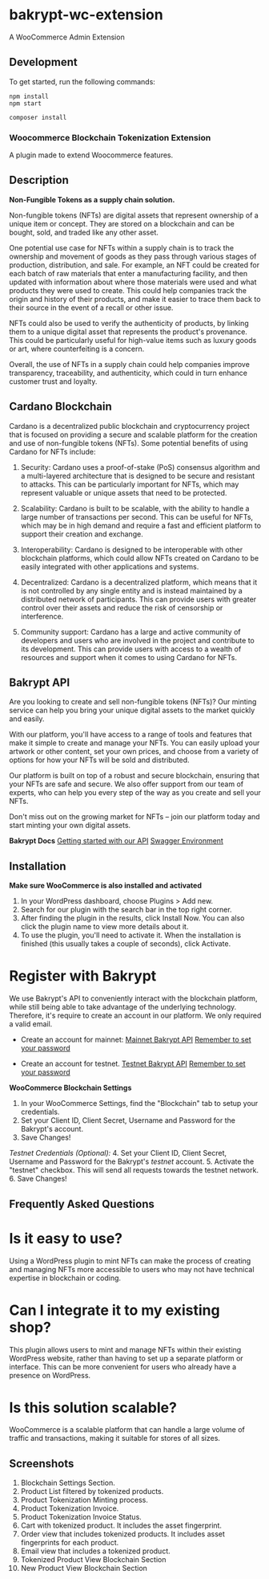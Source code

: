 # bakrypt-wc-extension

A WooCommerce Admin Extension

## Development

To get started, run the following commands:

```text
npm install
npm start

composer install
```

### Woocommerce Blockchain Tokenization Extension  ###

A plugin made to extend Woocommerce features.

## Description ##

**Non-Fungible Tokens as a supply chain solution.**

Non-fungible tokens (NFTs) are digital assets that represent ownership of a unique item or concept. They are stored on a blockchain and can be bought, sold, and traded like any other asset.

One potential use case for NFTs within a supply chain is to track the ownership and movement of goods as they pass through various stages of production, distribution, and sale. For example, an NFT could be created for each batch of raw materials that enter a manufacturing facility, and then updated with information about where those materials were used and what products they were used to create. This could help companies track the origin and history of their products, and make it easier to trace them back to their source in the event of a recall or other issue.

NFTs could also be used to verify the authenticity of products, by linking them to a unique digital asset that represents the product's provenance. This could be particularly useful for high-value items such as luxury goods or art, where counterfeiting is a concern.

Overall, the use of NFTs in a supply chain could help companies improve transparency, traceability, and authenticity, which could in turn enhance customer trust and loyalty.

## Cardano Blockchain ##

Cardano is a decentralized public blockchain and cryptocurrency project that is focused on providing a secure and scalable platform for the creation and use of non-fungible tokens (NFTs). Some potential benefits of using Cardano for NFTs include:

1. Security: Cardano uses a proof-of-stake (PoS) consensus algorithm and a multi-layered architecture that is designed to be secure and resistant to attacks. This can be particularly important for NFTs, which may represent valuable or unique assets that need to be protected.

2. Scalability: Cardano is built to be scalable, with the ability to handle a large number of transactions per second. This can be useful for NFTs, which may be in high demand and require a fast and efficient platform to support their creation and exchange.

3. Interoperability: Cardano is designed to be interoperable with other blockchain platforms, which could allow NFTs created on Cardano to be easily integrated with other applications and systems.

4. Decentralized: Cardano is a decentralized platform, which means that it is not controlled by any single entity and is instead maintained by a distributed network of participants. This can provide users with greater control over their assets and reduce the risk of censorship or interference.

5. Community support: Cardano has a large and active community of developers and users who are involved in the project and contribute to its development. This can provide users with access to a wealth of resources and support when it comes to using Cardano for NFTs.

## Bakrypt API ##

Are you looking to create and sell non-fungible tokens (NFTs)? Our minting service can help you bring your unique digital assets to the market quickly and easily.

With our platform, you'll have access to a range of tools and features that make it simple to create and manage your NFTs. You can easily upload your artwork or other content, set your own prices, and choose from a variety of options for how your NFTs will be sold and distributed.

Our platform is built on top of a robust and secure blockchain, ensuring that your NFTs are safe and secure. We also offer support from our team of experts, who can help you every step of the way as you create and sell your NFTs.

Don't miss out on the growing market for NFTs – join our platform today and start minting your own digital assets.

**Bakrypt Docs**
[Getting started with our API](https://bakrypt.readme.io/reference/getting-started-with-your-api)
[Swagger Environment](https://bakrypt.io/docs/)

## Installation ##

**Make sure WooCommerce is also installed and activated** 

1. In your WordPress dashboard, choose Plugins > Add new.
2. Search for our plugin with the search bar in the top right corner.
3. After finding the plugin in the results, click Install Now. You can also click the plugin name to view more details about it.
4. To use the plugin, you'll need to activate it. When the installation is finished (this usually takes a couple of seconds), click Activate.

# Register with Bakrypt #
We use Bakrypt's API to conveniently interact with the blockchain platform, while still being able to take advantage of the underlying technology. Therefore, it's require to create an account in our platform. We only required a valid email.

* Create an account for mainnet:
[Mainnet Bakrypt API](https://bakrypt.io/account/login/) 
[Remember to set your password](https://bakrypt.io/account/password_reset/) 

* Create an account for testnet.
[Testnet Bakrypt API](https://testnet.bakrypt.io/account/login/) 
[Remember to set your password](https://testnet.bakrypt.io/account/password_reset/) 

**WooCommerce Blockchain Settings**
1. In your WooCommerce Settings, find the "Blockchain" tab to setup your credentials. 
2. Set your Client ID, Client Secret, Username and Password for the Bakrypt's account. 
3. Save Changes!

*Testnet Credentials (Optional):* 
4. Set your Client ID, Client Secret, Username and Password for the Bakrypt's *testnet* account.
5. Activate the "testnet" checkbox. This will send all requests towards the testnet network.
6. Save Changes! 

## Frequently Asked Questions ##

# Is it easy to use? #

Using a WordPress plugin to mint NFTs can make the process of creating and managing NFTs more accessible to users who may not have technical expertise in blockchain or coding.

# Can I integrate it to my existing shop? #

This plugin allows users to mint and manage NFTs within their existing WordPress website, rather than having to set up a separate platform or interface. This can be more convenient for users who already have a presence on WordPress.

# Is this solution scalable? #

WooCommerce is a scalable platform that can handle a large volume of traffic and transactions, making it suitable for stores of all sizes.

## Screenshots ##

1. Blockchain Settings Section.
2. Product List filtered by tokenized products.
3. Product Tokenization Minting process.
4. Product Tokenization Invoice.
5. Product Tokenization Invoice Status.
6. Cart with tokenized product. It includes the asset fingerprint.
7. Order view that includes tokenized products. It includes asset fingerprints for each product.
8. Email view that includes a tokenized product. 
9. Tokenized Product View Blockchain Section
10. New Product View Blockchain Section

